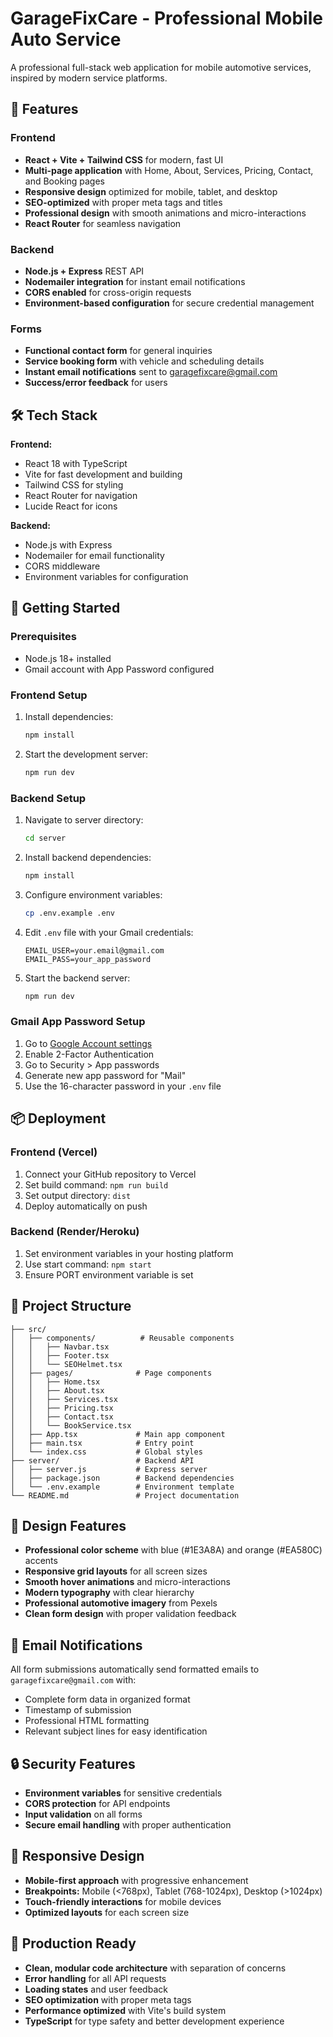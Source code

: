# GarageFixCare - Professional Mobile Auto Service

A professional full-stack web application for mobile automotive services, inspired by modern service platforms.

## 🚗 Features

### Frontend
- **React + Vite + Tailwind CSS** for modern, fast UI
- **Multi-page application** with Home, About, Services, Pricing, Contact, and Booking pages
- **Responsive design** optimized for mobile, tablet, and desktop
- **SEO-optimized** with proper meta tags and titles
- **Professional design** with smooth animations and micro-interactions
- **React Router** for seamless navigation

### Backend
- **Node.js + Express** REST API
- **Nodemailer integration** for instant email notifications
- **CORS enabled** for cross-origin requests
- **Environment-based configuration** for secure credential management

### Forms
- **Functional contact form** for general inquiries
- **Service booking form** with vehicle and scheduling details
- **Instant email notifications** sent to garagefixcare@gmail.com
- **Success/error feedback** for users

## 🛠️ Tech Stack

**Frontend:**
- React 18 with TypeScript
- Vite for fast development and building
- Tailwind CSS for styling
- React Router for navigation
- Lucide React for icons

**Backend:**
- Node.js with Express
- Nodemailer for email functionality
- CORS middleware
- Environment variables for configuration

## 🚀 Getting Started

### Prerequisites
- Node.js 18+ installed
- Gmail account with App Password configured

### Frontend Setup
1. Install dependencies:
   ```bash
   npm install
   ```

2. Start the development server:
   ```bash
   npm run dev
   ```

### Backend Setup
1. Navigate to server directory:
   ```bash
   cd server
   ```

2. Install backend dependencies:
   ```bash
   npm install
   ```

3. Configure environment variables:
   ```bash
   cp .env.example .env
   ```
   
4. Edit `.env` file with your Gmail credentials:
   ```
   EMAIL_USER=your.email@gmail.com
   EMAIL_PASS=your_app_password
   ```

5. Start the backend server:
   ```bash
   npm run dev
   ```

### Gmail App Password Setup
1. Go to [Google Account settings](https://myaccount.google.com/)
2. Enable 2-Factor Authentication
3. Go to Security > App passwords
4. Generate new app password for "Mail"
5. Use the 16-character password in your `.env` file

## 📦 Deployment

### Frontend (Vercel)
1. Connect your GitHub repository to Vercel
2. Set build command: `npm run build`
3. Set output directory: `dist`
4. Deploy automatically on push

### Backend (Render/Heroku)
1. Set environment variables in your hosting platform
2. Use start command: `npm start`
3. Ensure PORT environment variable is set

## 📁 Project Structure

```
├── src/
│   ├── components/          # Reusable components
│   │   ├── Navbar.tsx
│   │   ├── Footer.tsx
│   │   └── SEOHelmet.tsx
│   ├── pages/              # Page components
│   │   ├── Home.tsx
│   │   ├── About.tsx
│   │   ├── Services.tsx
│   │   ├── Pricing.tsx
│   │   ├── Contact.tsx
│   │   └── BookService.tsx
│   ├── App.tsx             # Main app component
│   ├── main.tsx            # Entry point
│   └── index.css           # Global styles
├── server/                 # Backend API
│   ├── server.js           # Express server
│   ├── package.json        # Backend dependencies
│   └── .env.example        # Environment template
└── README.md               # Project documentation
```

## 🎨 Design Features

- **Professional color scheme** with blue (#1E3A8A) and orange (#EA580C) accents
- **Responsive grid layouts** for all screen sizes
- **Smooth hover animations** and micro-interactions
- **Modern typography** with clear hierarchy
- **Professional automotive imagery** from Pexels
- **Clean form design** with proper validation feedback

## 📧 Email Notifications

All form submissions automatically send formatted emails to `garagefixcare@gmail.com` with:
- Complete form data in organized format
- Timestamp of submission
- Professional HTML formatting
- Relevant subject lines for easy identification

## 🔒 Security Features

- **Environment variables** for sensitive credentials
- **CORS protection** for API endpoints
- **Input validation** on all forms
- **Secure email handling** with proper authentication

## 📱 Responsive Design

- **Mobile-first approach** with progressive enhancement
- **Breakpoints:** Mobile (<768px), Tablet (768-1024px), Desktop (>1024px)
- **Touch-friendly interactions** for mobile devices
- **Optimized layouts** for each screen size

## 🎯 Production Ready

- **Clean, modular code architecture** with separation of concerns
- **Error handling** for all API requests
- **Loading states** and user feedback
- **SEO optimization** with proper meta tags
- **Performance optimized** with Vite's build system
- **TypeScript** for type safety and better development experience
